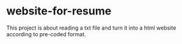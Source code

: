 # website-for-resume
This project is about reading a txt file and turn it into a html website according to pre-coded format.
